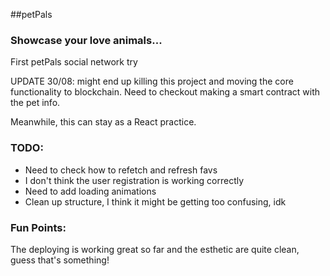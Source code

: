 ##petPals

### Showcase your love animals... 

First petPals social network try

UPDATE 30/08: might end up killing this project and moving the core functionality to blockchain. Need to checkout making a smart contract with the pet info.

Meanwhile, this can stay as a React practice.

### TODO:

- Need to check how to refetch and refresh favs
- I don't think the user registration is working correctly
- Need to add loading animations
- Clean up structure, I think it might be getting too confusing, idk

### Fun Points:
The deploying is working great so far and the esthetic are quite clean, guess that's something!